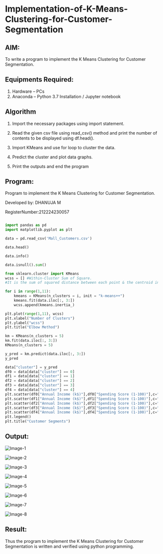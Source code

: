 # Implementation-of-K-Means-Clustering-for-Customer-Segmentation

## AIM:
To write a program to implement the K Means Clustering for Customer Segmentation.

## Equipments Required:
1. Hardware – PCs
2. Anaconda – Python 3.7 Installation / Jupyter notebook

## Algorithm
1. Import the necessary packages using import statement.

2. Read the given csv file using read_csv() method and print the number of contents to be displayed using df.head().

3. Import KMeans and use for loop to cluster the data.

4. Predict the cluster and plot data graphs.

5. Print the outputs and end the program

## Program:

Program to implement the K Means Clustering for Customer Segmentation.

Developed by: DHANUJA M

RegisterNumber:212224230057

```python

import pandas as pd
import matplotlib.pyplot as plt

data = pd.read_csv('Mall_Customers.csv')

data.head()

data.info()

data.isnull().sum()

from sklearn.cluster import KMeans
wcss = [] #Within-Cluster Sum of Square.
#It is the sum of squared distance between each point & the centroid in a cluster

for i in range(1,11):
    kmeans = KMeans(n_clusters = i, init = "k-means++")
    kmeans.fit(data.iloc[:, 3:])
    wcss.append(kmeans.inertia_)

plt.plot(range(1,11), wcss)
plt.xlabel("Number of Clusters")
plt.ylabel("wcss")
plt.title("Elbow Method")

km = KMeans(n_clusters = 5)
km.fit(data.iloc[:, 3:])
KMeans(n_clusters = 5)

y_pred = km.predict(data.iloc[:, 3:])
y_pred

data["cluster"] = y_pred
df0 = data[data["cluster"] == 0]
df1 = data[data["cluster"] == 1]
df2 = data[data["cluster"] == 2]
df3 = data[data["cluster"] == 3]
df4 = data[data["cluster"] == 4]
plt.scatter(df0["Annual Income (k$)"],df0["Spending Score (1-100)"],c="red",label="cluster0")
plt.scatter(df1["Annual Income (k$)"],df1["Spending Score (1-100)"],c="black",label="cluster1")
plt.scatter(df2["Annual Income (k$)"],df2["Spending Score (1-100)"],c="blue",label="cluster2")
plt.scatter(df3["Annual Income (k$)"],df3["Spending Score (1-100)"],c="green",label="cluster3")
plt.scatter(df4["Annual Income (k$)"],df4["Spending Score (1-100)"],c="magenta",label="cluster4")
plt.legend()
plt.title("Customer Segments")
```


## Output:
![Image-1](https://github.com/user-attachments/assets/1267295d-3c52-40b9-a04f-7a3695ca5da5)

![Image-2](https://github.com/user-attachments/assets/5c563eaa-861a-47af-9567-b0313a197220)

![Image-3](https://github.com/user-attachments/assets/329d92eb-caab-44de-84be-45bd3ac1ebc8)

![Image-4](https://github.com/user-attachments/assets/34cd379a-df77-450e-85d1-78aaddbaf0f9)

![Image-5](https://github.com/user-attachments/assets/8dcff655-2a25-45dc-8ecf-789ca45d248d)

![Image-6](https://github.com/user-attachments/assets/014556e6-5bf0-429a-9945-6d8970708430)

![Image-7](https://github.com/user-attachments/assets/eb409435-1cc3-45c0-af33-1d4d17993020)

![Image-8](https://github.com/user-attachments/assets/538f0561-db96-4468-bdfd-0cdcf36853ca)


## Result:
Thus the program to implement the K Means Clustering for Customer Segmentation is written and verified using python programming.

